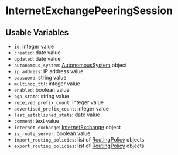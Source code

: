 # InternetExchangePeeringSession

## Usable Variables

  * `id`: integer value
  * `created`: date value
  * `updated`: date value
  * `autonomous_system`: [AutonomousSystem](autonomoussystem.md) object
  * `ip_address`: IP address value
  * `password`: string value
  * `multihop_ttl`: integer value
  * `enabled`: boolean value
  * `bgp_state`: string value
  * `received_prefix_count`: integer value
  * `advertised_prefix_count`: integer value
  * `last_established_state`: date value
  * `comment`: text value
  * `internet_exchange`: [InternetExchange](internetexchange.md) object
  * `is_route_server`: boolean value
  * `import_routing_policies`: list of [RoutingPolicy](routingpolicy.md) objects
  * `export_routing_policies`: list of [RoutingPolicy](routingpolicy.md) objects

